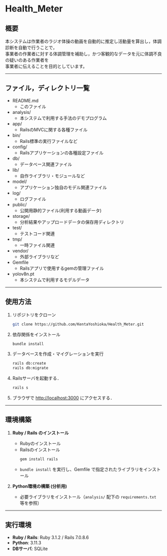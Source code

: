 # Health_Meter

## 概要
本システムは作業者のラジオ体操の動画を自動的に推定し活動量を算出し，体調診断を自動で行うことで，  
事業者の作業者に対する体調管理を補助し，かつ客観的なデータを元に体調不良の疑いのある作業者を  
事業者に伝えることを目的としています。

---

## ファイル，ディレクトリ一覧

- README.md  
  - このファイル
- analysis/  
  - 本システムで利用する手法のデモプログラム
- app/  
  - RailsのMVCに関する各種ファイル
- bin/  
  - Rails標準の実行ファイルなど
- config/  
  - Railsアプリケーションの各種設定ファイル
- db/  
  - データベース関連ファイル
- lib/  
  - 自作ライブラリ・モジュールなど
- model/  
  - アプリケーション独自のモデル関連ファイル
- log/  
  - ログファイル
- public/  
  - 公開用静的ファイル(利用する動画データ)
- storage/  
  - 分析結果やアップロードデータの保存用ディレクトリ
- test/  
  - テストコード関連
- tmp/  
  - 一時ファイル関連
- vendor/  
  - 外部ライブラリなど
- Gemfile  
  - Railsアプリで使用するgemの管理ファイル
- yolov8n.pt  
  - 本システムで利用するモデルデータ

---

## 使用方法
 1. リポジトリをクローン
      ```bash
      git clone https://github.com/KentaYoshioka/Health_Meter.git
      ```
 2. 依存関係をインストール  
      ```bash
      bundle install
      ```
 3. データベースを作成・マイグレーションを実行
      ```bash
      rails db:create
      rails db:migrate
      ```
 4. Railsサーバを起動する．
      ```bash
      rails s
      ```
 5. ブラウザで [http://localhost:3000](http://localhost:3000) にアクセスする．

---

## 環境構築
1. **Ruby / Rails のインストール**  
   - Rubyのインストール
   - Railsのインストール
     ```bash
     gem install rails
     ```
   - `bundle install` を実行し、Gemfile で指定されたライブラリをインストール

2. **Python環境の構築 (分析用)**  
   - 必要ライブラリをインストール（`analysis/` 配下の `requirements.txt` 等を参照）

---

## 実行環境

- **Ruby / Rails**: Ruby 3.1.2 / Rails 7.0.8.6
- **Python**: 3.11.3  
- **DBサーバ**: SQLite 
